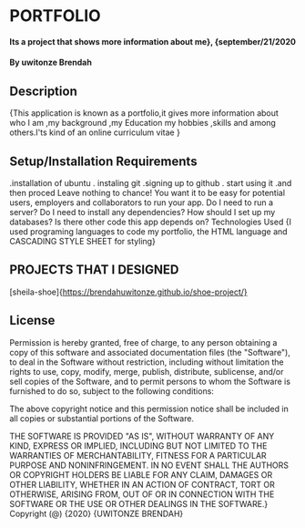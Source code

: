 # PORTFOLIO
#### Its a project that shows more information about me}, {september/21/2020
#### By **uwitonze Brendah**
## Description
{This application is known as a portfolio,it gives more information about who I am ,my background ,my Education my hobbies ,skills and among others.I'ts kind of an online curriculum vitae }
## Setup/Installation Requirements
.installation of ubuntu
. instaling git
.signing up to github
. start using it
.and then proced
Leave nothing to chance! You want it to be easy for potential users, employers and collaborators to run your app. Do I need to run a server? Do I need to install any dependencies? How should I set up my databases? Is there other code this app depends on?
 Technologies Used
{I used programing languages to code my portfolio, the HTML language and CASCADING STYLE SHEET for styling}
 ## PROJECTS THAT I DESIGNED
[sheila-shoe]{https://brendahuwitonze.github.io/shoe-project/}

## License

Permission is hereby granted, free of charge, to any person obtaining a copy
of this software and associated documentation files (the "Software"), to deal
in the Software without restriction, including without limitation the rights
to use, copy, modify, merge, publish, distribute, sublicense, and/or sell
copies of the Software, and to permit persons to whom the Software is
furnished to do so, subject to the following conditions:

The above copyright notice and this permission notice shall be included in all
copies or substantial portions of the Software.

THE SOFTWARE IS PROVIDED "AS IS", WITHOUT WARRANTY OF ANY KIND, EXPRESS OR
IMPLIED, INCLUDING BUT NOT LIMITED TO THE WARRANTIES OF MERCHANTABILITY,
FITNESS FOR A PARTICULAR PURPOSE AND NONINFRINGEMENT. IN NO EVENT SHALL THE
AUTHORS OR COPYRIGHT HOLDERS BE LIABLE FOR ANY CLAIM, DAMAGES OR OTHER
LIABILITY, WHETHER IN AN ACTION OF CONTRACT, TORT OR OTHERWISE, ARISING FROM,
OUT OF OR IN CONNECTION WITH THE SOFTWARE OR THE USE OR OTHER DEALINGS IN THE
SOFTWARE.}
Copyright (@) {2020} {UWITONZE BRENDAH}